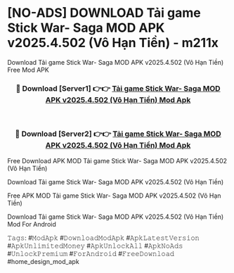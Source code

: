 # [NO-ADS] DOWNLOAD Tải game Stick War- Saga MOD APK v2025.4.502 (Vô Hạn Tiền) - m211x
Download Tải game Stick War- Saga MOD APK v2025.4.502 (Vô Hạn Tiền) Free Mod APK

<div align="center">
<h3>🔴 Download [Server1] 👉👉 <a href="https://apk-comot.site?title=Tải_game_Stick_War-_Saga_MOD_APK_v2025.4.502_(Vô_Hạn_Tiền)">Tải game Stick War- Saga MOD APK v2025.4.502 (Vô Hạn Tiền) Mod Apk</a></h3><br>

<h3>🔴 Download [Server2] 👉👉 <a href="https://apk-comot.site?title=Tải_game_Stick_War-_Saga_MOD_APK_v2025.4.502_(Vô_Hạn_Tiền)">Tải game Stick War- Saga MOD APK v2025.4.502 (Vô Hạn Tiền) Mod Apk</a></h3>
</div>


Free Download APK MOD Tải game Stick War- Saga MOD APK v2025.4.502 (Vô Hạn Tiền)

Download Tải game Stick War- Saga MOD APK v2025.4.502 (Vô Hạn Tiền) 

Free APK MOD Tải game Stick War- Saga MOD APK v2025.4.502 (Vô Hạn Tiền) 

Download Tải game Stick War- Saga MOD APK v2025.4.502 (Vô Hạn Tiền) Mod For Android

𝚃𝚊𝚐𝚜: #𝙼𝚘𝚍𝙰𝚙𝚔 #𝙳𝚘𝚠𝚗𝚕𝚘𝚊𝚍𝙼𝚘𝚍𝙰𝚙𝚔 #𝙰𝚙𝚔𝙻𝚊𝚝𝚎𝚜𝚝𝚅𝚎𝚛𝚜𝚒𝚘𝚗 #𝙰𝚙𝚔𝚄𝚗𝚕𝚒𝚖𝚒𝚝𝚎𝚍𝙼𝚘𝚗𝚎𝚢 #𝙰𝚙𝚔𝚄𝚗𝚕𝚘𝚌𝚔𝙰𝚕𝚕 #𝙰𝚙𝚔𝙽𝚘𝙰𝚍𝚜 #𝚄𝚗𝚕𝚘𝚌𝚔𝙿𝚛𝚎𝚖𝚒𝚞𝚖 #𝙵𝚘𝚛𝙰𝚗𝚍𝚛𝚘𝚒𝚍 #𝙵𝚛𝚎𝚎𝙳𝚘𝚠𝚗𝚕𝚘𝚊𝚍 #home_design_mod_apk